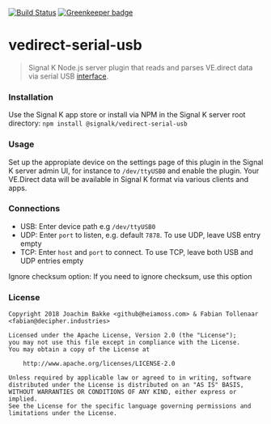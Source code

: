 [![Build Status](https://travis-ci.org/SignalK/vedirect-serial-usb.svg?branch=master)](https://travis-ci.org/SignalK/vedirect-serial-usb) [![Greenkeeper badge](https://badges.greenkeeper.io/SignalK/vedirect-serial-usb.svg)](https://greenkeeper.io/)

# vedirect-serial-usb

> Signal K Node.js server plugin that reads and parses VE.direct data via serial USB [interface](https://www.victronenergy.com/accessories/ve-direct-to-usb-interface).


### Installation

Use the Signal K app store or install via NPM in the Signal K server root directory: `npm install @signalk/vedirect-serial-usb`


### Usage

Set up the appropiate device on the settings page of this plugin in the Signal K server admin UI, for instance to `/dev/ttyUSB0` and enable the plugin. Your VE.Direct data will be available in Signal K format via various clients and apps.

### Connections

- USB: Enter device path e.g `/dev/ttyUSB0`
- UDP: Enter `port` to listen, e.g. default `7878`. To use UDP, leave USB entry empty
- TCP: Enter `host` and `port` to connect. To use TCP, leave both USB and UDP entries empty

Ignore checksum option: If you need to ignore checksum, use this option 

### License

```
Copyright 2018 Joachim Bakke <github@heiamoss.com> & Fabian Tollenaar <fabian@decipher.industries>

Licensed under the Apache License, Version 2.0 (the "License");
you may not use this file except in compliance with the License.
You may obtain a copy of the License at

    http://www.apache.org/licenses/LICENSE-2.0

Unless required by applicable law or agreed to in writing, software
distributed under the License is distributed on an "AS IS" BASIS,
WITHOUT WARRANTIES OR CONDITIONS OF ANY KIND, either express or implied.
See the License for the specific language governing permissions and
limitations under the License.
```
